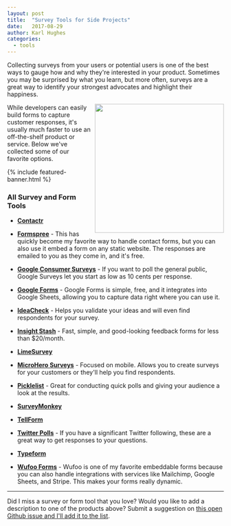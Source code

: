 ```yaml
---
layout: post
title:  "Survey Tools for Side Projects"
date:   2017-08-29
author: Karl Hughes
categories:
  - tools
---
```


Collecting surveys from your users or potential users is one of the best ways to gauge how and why they're interested in your product. Sometimes you may be surprised by what you learn, but more often, surveys are a great way to identify your strongest advocates and highlight their happiness.

<img src="https://i.imgur.com/kyX2DPw.jpg" style="float:right; width: 300px; height: auto; margin-left: 10px;" />

While developers can easily build forms to capture customer responses, it's usually much faster to use an off-the-shelf product or service. Below we've collected some of our favorite options.

{% include featured-banner.html %}

### All Survey and Form Tools

- **[Contactr](https://contactr.io/)**

- **[Formspree](https://formspree.io/)** - This has quickly become my favorite way to handle contact forms, but you can also use it embed a form on any static website. The responses are emailed to you as they come in, and it's free. 

- **[Google Consumer Surveys](https://www.google.com/analytics/surveys/)** - If you want to poll the general public, Google Surveys let you start as low as 10 cents per response.

- **[Google Forms](https://www.google.com/forms/about/)** - Google Forms is simple, free, and it integrates into Google Sheets, allowing you to capture data right where you can use it.

- **[IdeaCheck](http://www.ideacheck.io)** - Helps you validate your ideas and will even find respondents for your survey.

- **[Insight Stash](https://insightstash.com/)** - Fast, simple, and good-looking feedback forms for less than $20/month.

- **[LimeSurvey](https://github.com/LimeSurvey/LimeSurvey)**

- **[MicroHero Surveys](https://www.microhero.com/surveys/)** - Focused on mobile. Allows you to create surveys for your customers or they'll help you find respondents.

- **[Picklelist](http://pickle.monkeytest.it/)** - Great for conducting quick polls and giving your audience a look at the results.

- **[SurveyMonkey](https://www.surveymonkey.com/)**

- **[TellForm](https://www.tellform.com/)**

- **[Twitter Polls](https://blog.twitter.com/official/en_us/a/2015/introducing-twitter-polls.html)** - If you have a significant Twitter following, these are a great way to get responses to your questions.

- **[Typeform](https://www.typeform.com/)**

- **[Wufoo Forms](https://www.wufoo.com/gallery/templates/surveys/)** - Wufoo is one of my favorite embeddable forms because you can also handle integrations with services like Mailchimp, Google Sheets, and Stripe. This makes your forms really dynamic.

-----

Did I miss a survey or form tool that you love? Would you like to add a description to one of the products above? Submit a suggestion on [this open Github issue and I'll add it to the list](https://github.com/karllhughes/side-project-marketing/issues/11).
